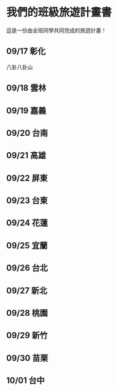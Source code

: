# 我們的班級旅遊計畫書

這是一份由全班同學共同完成的旅遊計畫！

## 09/17 彰化
八卦八卦山

## 09/18 雲林


## 09/19 嘉義


## 09/20 台南


## 09/21 高雄


## 09/22 屏東


## 09/23 台東


## 09/24 花蓮


## 09/25 宜蘭


## 09/26 台北


## 09/27 新北


## 09/28 桃園


## 09/29 新竹


## 09/30 苗栗


## 10/01 台中



